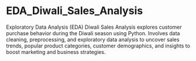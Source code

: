# EDA_Diwali_Sales_Analysis
Exploratory Data Analysis (EDA) Diwali Sales Analysis explores customer purchase behavior during the Diwali season using Python. Involves data cleaning, preprocessing, and exploratory data analysis to uncover sales trends, popular product categories, customer demographics, and insights to boost marketing and business strategies.
